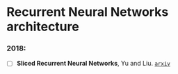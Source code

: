 # Recurrent Neural Networks architecture

### 2018:

- [ ] **Sliced Recurrent Neural Networks**, Yu and Liu. [`arxiv`](https://arxiv.org/abs/1807.02291)